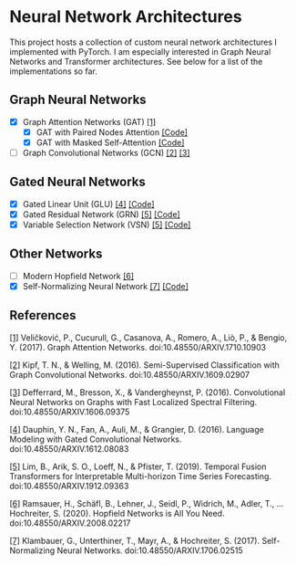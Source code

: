 # Neural Network Architectures

This project hosts a collection of custom neural network architectures I implemented with PyTorch.
I am especially interested in Graph Neural Networks and Transformer architectures.
See below for a list of the implementations so far.

## Graph Neural Networks
- [x] Graph Attention Networks (GAT)
  [[1]](https://arxiv.org/abs/1710.10903)
  - [x] GAT with Paired Nodes Attention
    [[Code]](https://github.com/maik97/Neural-Network-Architectures/blob/main/gat/paired_nodes_attention.py)
  - [x] GAT with Masked Self-Attention
    [[Code]](https://github.com/maik97/Neural-Network-Architectures/blob/main/gat/transformer_nodes_attention.py)
- [ ] Graph Convolutional Networks (GCN)
  [[2]](https://arxiv.org/abs/1609.02907)
  [[3]](https://arxiv.org/abs/1606.09375)

## Gated Neural Networks
- [x] Gated Linear Unit (GLU)
  [[4]](https://arxiv.org/abs/1612.08083)
  [[Code]](https://github.com/maik97/Neural-Network-Architectures/blob/main/gated_networks/gated_linear_unit.py)
- [x] Gated Residual Network (GRN)
  [[5]](https://arxiv.org/abs/1912.09363)
  [[Code]](https://github.com/maik97/Neural-Network-Architectures/blob/main/gated_networks/gated_residual_network.py)
- [x] Variable Selection Network (VSN)
  [[5]](https://arxiv.org/abs/1912.09363)
  [[Code]](https://github.com/maik97/Neural-Network-Architectures/blob/main/gated_networks/variable_selection_network.py)

## Other Networks
- [ ] Modern Hopfield Network
  [[6]](https://arxiv.org/abs/2008.02217)
- [X] Self-Normalizing Neural Network
  [[7]](https://arxiv.org/abs/1706.02515)
  [[Code]](https://github.com/maik97/Neural-Network-Architectures/tree/main/self_normalizing_neural_networks)

## References

[[1]](https://arxiv.org/abs/1710.10903)
Veličković, P., Cucurull, G., Casanova, A., Romero, A., Liò, P., & Bengio, Y. (2017). Graph Attention Networks. doi:10.48550/ARXIV.1710.10903

[[2]](https://arxiv.org/abs/1609.02907)
Kipf, T. N., & Welling, M. (2016). Semi-Supervised Classification with Graph Convolutional Networks. doi:10.48550/ARXIV.1609.02907

[[3]](https://arxiv.org/abs/1606.09375)
Defferrard, M., Bresson, X., & Vandergheynst, P. (2016). Convolutional Neural Networks on Graphs with Fast Localized Spectral Filtering. doi:10.48550/ARXIV.1606.09375

[[4]](https://arxiv.org/abs/1612.08083)
Dauphin, Y. N., Fan, A., Auli, M., & Grangier, D. (2016). Language Modeling with Gated Convolutional Networks. doi:10.48550/ARXIV.1612.08083

[[5]](https://arxiv.org/abs/1912.09363)
Lim, B., Arik, S. O., Loeff, N., & Pfister, T. (2019). Temporal Fusion Transformers for Interpretable Multi-horizon Time Series Forecasting. doi:10.48550/ARXIV.1912.09363

[[6]](https://arxiv.org/abs/2008.02217)
Ramsauer, H., Schäfl, B., Lehner, J., Seidl, P., Widrich, M., Adler, T., … Hochreiter, S. (2020). Hopfield Networks is All You Need. doi:10.48550/ARXIV.2008.02217

[[7]](https://arxiv.org/abs/1706.02515)
Klambauer, G., Unterthiner, T., Mayr, A., & Hochreiter, S. (2017). Self-Normalizing Neural Networks. doi:10.48550/ARXIV.1706.02515